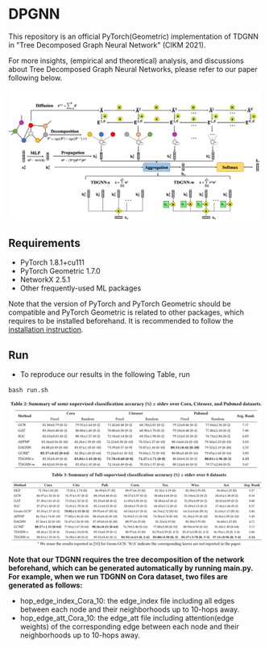 # DPGNN
This repository is an official PyTorch(Geometric) implementation of TDGNN in "Tree Decomposed Graph Neural Network" (CIKM 2021).

For more insights, (empirical and theoretical) analysis, and discussions about Tree Decomposed Graph Neural Networks, please refer to our paper following below.

![](./images/framework.png)

## Requirements
* PyTorch 1.8.1+cu111
* PyTorch Geometric 1.7.0
* NetworkX 2.5.1
* Other frequently-used ML packages

Note that the version of PyTorch and PyTorch Geometric should be compatible and PyTorch Geometric is related to other packages, which requires to be installed beforehand. It is recommended to follow the [installation instruction](https://pytorch-geometric.readthedocs.io/en/latest/notes/installation.html#).

## Run
* To reproduce our results in the following Table, run
```linux
bash run.sh
```
![](./images/CIKM2021-Table2.png)
![](./images/CIKM2021-Table3.png)

<strong> Note that our TDGNN requires the tree decomposition of the network beforehand, which can be generated automatically by running main.py. For example, when we run TDGNN on Cora dataset, two files are generated as follows: </strong>
* hop_edge_index_Cora_10: the edge_index file including all edges between each node and their neighborhoods up to 10-hops away.
* hop_edge_att_Cora_10: the edge_att file including attention(edge weights) of the corresponding edge between each node and their neighborhoods up to 10-hops away.
